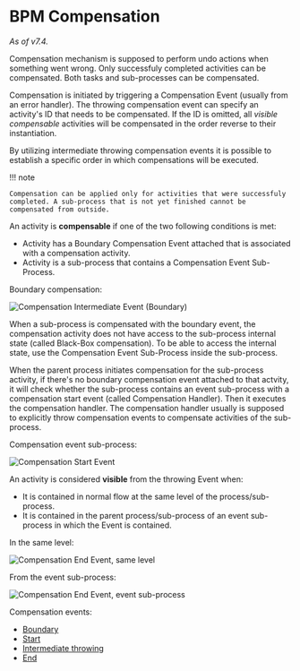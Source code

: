 # BPM Compensation

*As of v7.4.*

Compensation mechanism is supposed to perform undo actions when something went wrong. Only successfuly completed activities can be compensated. Both tasks and sub-processes can be compensated.

Compensation is initiated by triggering a Compensation Event (usually from an error handler). The throwing compensation event can specify an activity's ID that needs to be compensated. If the ID is omitted, all *visible* *compensable* activities will be compensated in the order reverse to their instantiation.

By utilizing intermediate throwing compensation events it is possible to establish a specific order in which compensations will be executed.

!!! note

    Compensation can be applied only for activities that were successfuly completed. A sub-process that is not yet finished cannot be compensated from outside.

An activity is **compensable** if one of the two following conditions is met:

* Activity has a Boundary Compensation Event attached that is associated with a compensation activity.
* Activity is a sub-process that contains a Compensation Event Sub-Process.

Boundary compensation:

![Compensation Intermediate Event (Boundary)](https://raw.githubusercontent.com/espocrm/documentation/master/docs/_static/images/administration/bpm/event-intermediate-compensation-boundary.png)

When a sub-process is compensated with the boundary event, the compensation activity does not have access to the sub-process internal state (called Black-Box compensation). To be able to access the internal state, use the Compensation Event Sub-Process inside the sub-process.

When the parent process initiates compensation for the sub-process activity, if there's no boundary compensation event attached to that actvity, it will check whether the sub-process contains an event sub-process with a compensation start event (called Compensation Handler). Then it executes the compensation handler. The compensation handler usually is supposed to explicitly throw compensation events to compensate activities of the sub-process.

Compensation event sub-process:

![Compensation Start Event](https://raw.githubusercontent.com/espocrm/documentation/master/docs/_static/images/administration/bpm/event-start-compensation.png)

An activity is considered **visible** from the throwing Event when:

* It is contained in normal flow at the same level of the process/sub-process.
* It is contained in the parent process/sub-process of an event sub-process in which the Event is contained.

In the same level:

![Compensation End Event, same level](https://raw.githubusercontent.com/espocrm/documentation/master/docs/_static/images/administration/bpm/event-end-compensation-2.png)

From the event sub-process:

![Compensation End Event, event sub-process](https://raw.githubusercontent.com/espocrm/documentation/master/docs/_static/images/administration/bpm/event-end-compensation-1.png)


Compensation events:

* [Boundary](bpm-events.md##compensation-intermediate-event-boundary)
* [Start](bpm-events.md#compensation-start-event) 
* [Intermediate throwing](bpm-events.md#compensation-intermediate-event-throwing)
* [End](bpm-events.md#compensation-end-event)

